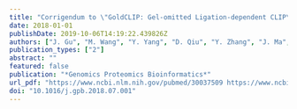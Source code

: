 ```yaml
---
title: "Corrigendum to \"GoldCLIP: Gel-omitted Ligation-dependent CLIP\" [Genomics Proteomics Bioinformatics 16 (2) (2018) 136-143]"
date: 2018-01-01
publishDate: 2019-10-06T14:19:22.439826Z
authors: ["J. Gu", "M. Wang", "Y. Yang", "D. Qiu", "Y. Zhang", "J. Ma", "Y. Zhou", "G. J. Hannon", "Y. Yu"]
publication_types: ["2"]
abstract: ""
featured: false
publication: "*Genomics Proteomics Bioinformatics*"
url_pdf: "https://www.ncbi.nlm.nih.gov/pubmed/30037509 https://www.ncbi.nlm.nih.gov/pmc/articles/PMC6076381/pdf/main.pdf"
doi: "10.1016/j.gpb.2018.07.001"
---
```


